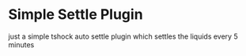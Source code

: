 # Simple Settle Plugin

just a simple tshock auto settle plugin which settles the liquids every 5 minutes
